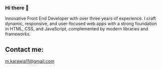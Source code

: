 ### Hi there 👋

<!--
**mohamed-karawia/mohamed-karawia** is a ✨ _special_ ✨ repository because its `README.md` (this file) appears on your GitHub profile.-->
Innovative Front End Developer with over three years of experience. I craft dynamic, responsive, and user-focused web apps with a strong foundation in HTML, CSS, and JavaScript, complemented by modern libraries and frameworks.
## Contact me:

m.karawia11@gmail.com

